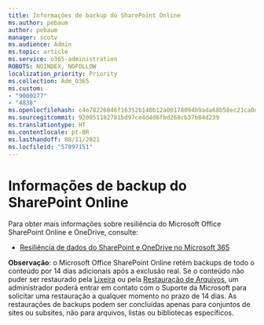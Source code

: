 ```yaml
---
title: Informações de backup do SharePoint Online
ms.author: pebaum
author: pebaum
manager: scotv
ms.audience: Admin
ms.topic: article
ms.service: o365-administration
ROBOTS: NOINDEX, NOFOLLOW
localization_priority: Priority
ms.collection: Adm_O365
ms.custom:
- "9000277"
- "4838"
ms.openlocfilehash: c4e78226046f16352b140b12a00178094b9ada68b58ec21ca0d974792c8e3068
ms.sourcegitcommit: 920051182781bd97ce4d4d6fbd268cb37b84d239
ms.translationtype: HT
ms.contentlocale: pt-BR
ms.lasthandoff: 08/11/2021
ms.locfileid: "57897151"
---
```

# <a name="sharepoint-online-backup-information"></a>Informações de backup do SharePoint Online

Para obter mais informações sobre resiliência do Microsoft Office SharePoint Online e OneDrive, consulte:

- [Resiliência de dados do SharePoint e OneDrive no Microsoft 365 ](https://docs.microsoft.com/compliance/assurance/assurance-sharepoint-onedrive-data-resiliency)

**Observação**: o Microsoft Office SharePoint Online retém backups de todo o conteúdo por 14 dias adicionais após a exclusão real. Se o conteúdo não puder ser restaurado pela [Lixeira](https://support.microsoft.com/office/restore-deleted-items-from-the-site-collection-recycle-bin-5fa924ee-16d7-487b-9a0a-021b9062d14b) ou pela [Restauração de Arquivos](https://support.microsoft.com/office/restore-your-onedrive-fa231298-759d-41cf-bcd0-25ac53eb8a15), um administrador poderá entrar em contato com o Suporte da Microsoft para solicitar uma restauração a qualquer momento no prazo de 14 dias. As restaurações de backups podem ser concluídas apenas para conjuntos de sites ou subsites, não para arquivos, listas ou bibliotecas específicos.
